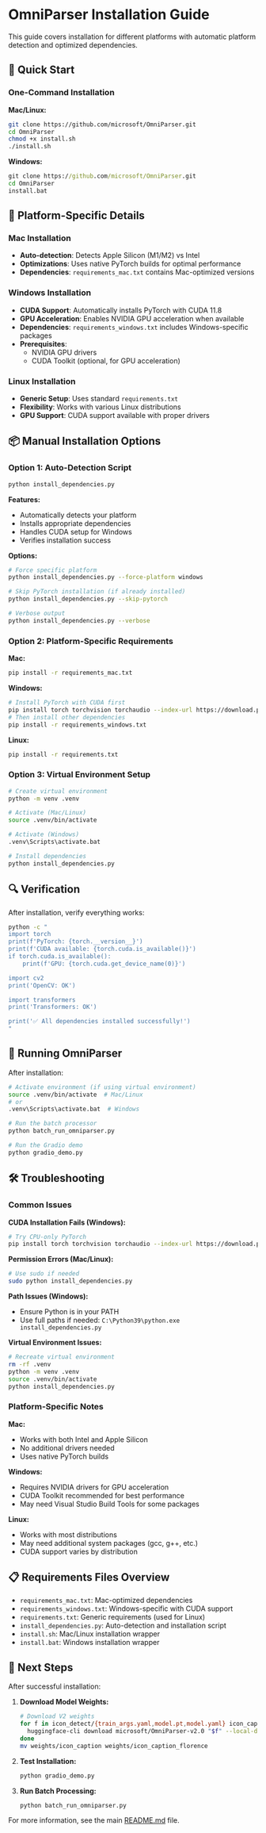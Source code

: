 # OmniParser Installation Guide

This guide covers installation for different platforms with automatic platform detection and optimized dependencies.

## 🚀 Quick Start

### One-Command Installation

**Mac/Linux:**
```bash
git clone https://github.com/microsoft/OmniParser.git
cd OmniParser
chmod +x install.sh
./install.sh
```

**Windows:**
```cmd
git clone https://github.com/microsoft/OmniParser.git
cd OmniParser
install.bat
```

## 🔧 Platform-Specific Details

### Mac Installation
- **Auto-detection**: Detects Apple Silicon (M1/M2) vs Intel
- **Optimizations**: Uses native PyTorch builds for optimal performance
- **Dependencies**: `requirements_mac.txt` contains Mac-optimized versions

### Windows Installation
- **CUDA Support**: Automatically installs PyTorch with CUDA 11.8
- **GPU Acceleration**: Enables NVIDIA GPU acceleration when available
- **Dependencies**: `requirements_windows.txt` includes Windows-specific packages
- **Prerequisites**: 
  - NVIDIA GPU drivers
  - CUDA Toolkit (optional, for GPU acceleration)

### Linux Installation
- **Generic Setup**: Uses standard `requirements.txt`
- **Flexibility**: Works with various Linux distributions
- **GPU Support**: CUDA support available with proper drivers

## 📦 Manual Installation Options

### Option 1: Auto-Detection Script
```bash
python install_dependencies.py
```
**Features:**
- Automatically detects your platform
- Installs appropriate dependencies
- Handles CUDA setup for Windows
- Verifies installation success

**Options:**
```bash
# Force specific platform
python install_dependencies.py --force-platform windows

# Skip PyTorch installation (if already installed)
python install_dependencies.py --skip-pytorch

# Verbose output
python install_dependencies.py --verbose
```

### Option 2: Platform-Specific Requirements

**Mac:**
```bash
pip install -r requirements_mac.txt
```

**Windows:**
```bash
# Install PyTorch with CUDA first
pip install torch torchvision torchaudio --index-url https://download.pytorch.org/whl/cu118
# Then install other dependencies
pip install -r requirements_windows.txt
```

**Linux:**
```bash
pip install -r requirements.txt
```

### Option 3: Virtual Environment Setup
```bash
# Create virtual environment
python -m venv .venv

# Activate (Mac/Linux)
source .venv/bin/activate

# Activate (Windows)
.venv\Scripts\activate.bat

# Install dependencies
python install_dependencies.py
```

## 🔍 Verification

After installation, verify everything works:

```bash
python -c "
import torch
print(f'PyTorch: {torch.__version__}')
print(f'CUDA available: {torch.cuda.is_available()}')
if torch.cuda.is_available():
    print(f'GPU: {torch.cuda.get_device_name(0)}')

import cv2
print('OpenCV: OK')

import transformers
print('Transformers: OK')

print('✅ All dependencies installed successfully!')
"
```

## 🎯 Running OmniParser

After installation:

```bash
# Activate environment (if using virtual environment)
source .venv/bin/activate  # Mac/Linux
# or
.venv\Scripts\activate.bat  # Windows

# Run the batch processor
python batch_run_omniparser.py

# Run the Gradio demo
python gradio_demo.py
```

## 🛠️ Troubleshooting

### Common Issues

**CUDA Installation Fails (Windows):**
```bash
# Try CPU-only PyTorch
pip install torch torchvision torchaudio --index-url https://download.pytorch.org/whl/cpu
```

**Permission Errors (Mac/Linux):**
```bash
# Use sudo if needed
sudo python install_dependencies.py
```

**Path Issues (Windows):**
- Ensure Python is in your PATH
- Use full paths if needed: `C:\Python39\python.exe install_dependencies.py`

**Virtual Environment Issues:**
```bash
# Recreate virtual environment
rm -rf .venv
python -m venv .venv
source .venv/bin/activate
python install_dependencies.py
```

### Platform-Specific Notes

**Mac:**
- Works with both Intel and Apple Silicon
- No additional drivers needed
- Uses native PyTorch builds

**Windows:**
- Requires NVIDIA drivers for GPU acceleration
- CUDA Toolkit recommended for best performance
- May need Visual Studio Build Tools for some packages

**Linux:**
- Works with most distributions
- May need additional system packages (gcc, g++, etc.)
- CUDA support varies by distribution

## 📋 Requirements Files Overview

- `requirements_mac.txt`: Mac-optimized dependencies
- `requirements_windows.txt`: Windows-specific with CUDA support
- `requirements.txt`: Generic requirements (used for Linux)
- `install_dependencies.py`: Auto-detection and installation script
- `install.sh`: Mac/Linux installation wrapper
- `install.bat`: Windows installation wrapper

## 🎉 Next Steps

After successful installation:

1. **Download Model Weights:**
   ```bash
   # Download V2 weights
   for f in icon_detect/{train_args.yaml,model.pt,model.yaml} icon_caption/{config.json,generation_config.json,model.safetensors}; do 
     huggingface-cli download microsoft/OmniParser-v2.0 "$f" --local-dir weights
   done
   mv weights/icon_caption weights/icon_caption_florence
   ```

2. **Test Installation:**
   ```bash
   python gradio_demo.py
   ```

3. **Run Batch Processing:**
   ```bash
   python batch_run_omniparser.py
   ```

For more information, see the main [README.md](README.md) file. 